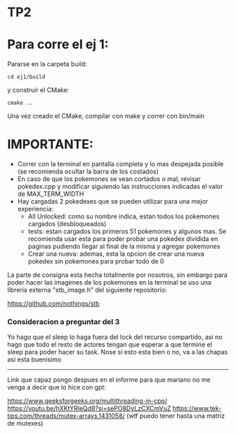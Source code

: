 # TP2

# Para corre el ej 1:
Pararse en la carpeta build: 

    cd ej1/build

y construir el CMake:

    cmake ..

Una vez creado el CMake, compilar con make y correr con bin/main

# IMPORTANTE:
- Correr con la terminal en pantalla completa y lo mas despejada posible (se recomienda ocultar la barra de los costados)
- En caso de que los pokemones se vean cortados o mal, revisar pokedex.cpp y modificar siguiendo las instrucciones indicadas el valor de MAX_TERM_WIDTH
- Hay cargadas 2 pokedexes que se pueden utilizar para una mejor experiencia:
    - All Unlocked: como su nombre indica, estan todos los pokemones cargados (desbloqueados)
    - tests: estan cargados los primeros 51 pokemones y algunos mas. Se recomienda usar esta para poder probar una pokedex dividida en paginas pudiendo llegar al final de la misma y agregar pokemones
    - Crear una nueva: ademas, esta la opcion de crear una nueva pokedex sin pokemones para probar todo de 0

La parte de consigna esta hecha totalmente por nosotros, sin embargo para poder hacer las imagenes de los pokemones en la terminal se uso una libreria externa "stb_image.h" del siguiente repositorio:

https://github.com/nothings/stb

### Consideracion a preguntar del 3

Yo hago que el sleep lo haga fuera del lock del recurso compartido, asi no hago que todo el resto de actores tengan que esperar a que termine el sleep para poder hacer su task.
Nose si esto esta bien o no, va a las chapas asi esta buenisimo

---

Link que capaz pongo despues en el informe para que mariano no me venga a decir que lo hice con gpt:

https://www.geeksforgeeks.org/multithreading-in-cpp/
https://youtu.be/hXKtYRleQd8?si=sePO8DyLzCXCmVuZ
https://www.tek-tips.com/threads/mutex-arrays.1431058/ (wtf puedo tener hasta una matriz de mutexes)